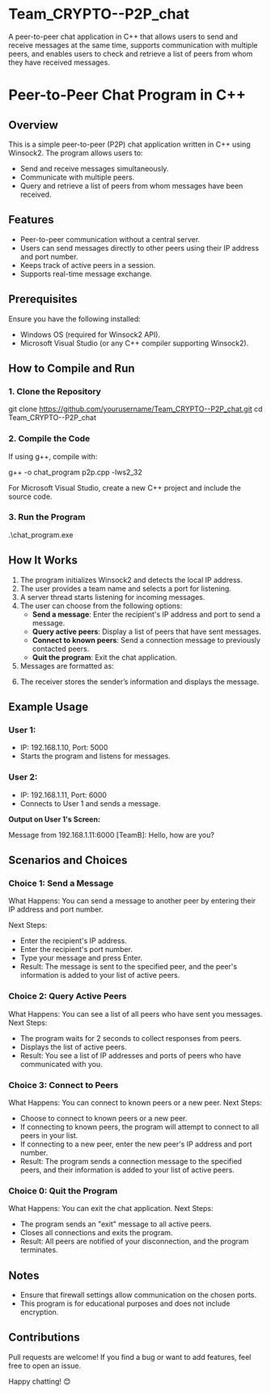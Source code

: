# Team_CRYPTO--P2P_chat
 A peer-to-peer chat application in C++ that allows users to send and receive messages at the same time, supports communication with multiple peers, and enables users to check and retrieve a list of peers from whom they have received messages.

# Peer-to-Peer Chat Program in C++

## Overview
This is a simple peer-to-peer (P2P) chat application written in C++ using Winsock2. The program allows users to:
- Send and receive messages simultaneously.
- Communicate with multiple peers.
- Query and retrieve a list of peers from whom messages have been received.

## Features
- Peer-to-peer communication without a central server.
- Users can send messages directly to other peers using their IP address and port number.
- Keeps track of active peers in a session.
- Supports real-time message exchange.

## Prerequisites
Ensure you have the following installed:
- Windows OS (required for Winsock2 API).
- Microsoft Visual Studio (or any C++ compiler supporting Winsock2).

## How to Compile and Run

### 1. Clone the Repository

git clone https://github.com/yourusername/Team_CRYPTO--P2P_chat.git
cd Team_CRYPTO--P2P_chat

### 2. Compile the Code
If using g++, compile with:

g++ -o chat_program p2p.cpp -lws2_32

For Microsoft Visual Studio, create a new C++ project and include the source code.

### 3. Run the Program

.\chat_program.exe

## How It Works
1. The program initializes Winsock2 and detects the local IP address.
2. The user provides a team name and selects a port for listening.
3. A server thread starts listening for incoming messages.
4. The user can choose from the following options:
   - **Send a message**: Enter the recipient's IP address and port to send a message.
   - **Query active peers**: Display a list of peers that have sent messages.
   - **Connect to known peers**: Send a connection message to previously contacted peers.
   - **Quit the program**: Exit the chat application.
5. Messages are formatted as:

<IP ADDRESS:PORT> <team name> <your message>
   
6. The receiver stores the sender’s information and displays the message.

## Example Usage
### User 1:
- IP: 192.168.1.10, Port: 5000
- Starts the program and listens for messages.

### User 2:
- IP: 192.168.1.11, Port: 6000
- Connects to User 1 and sends a message.

**Output on User 1's Screen:**

Message from 192.168.1.11:6000 [TeamB]: Hello, how are you?

## Scenarios and Choices
### Choice 1: Send a Message
What Happens: You can send a message to another peer by entering their IP address and port number.

Next Steps:
- Enter the recipient's IP address.
- Enter the recipient's port number.
- Type your message and press Enter.
- Result: The message is sent to the specified peer, and the peer's information is added to your list of active peers.

### Choice 2: Query Active Peers
What Happens: You can see a list of all peers who have sent you messages.
Next Steps:
- The program waits for 2 seconds to collect responses from peers.
- Displays the list of active peers.
- Result: You see a list of IP addresses and ports of peers who have communicated with you.

### Choice 3: Connect to Peers
What Happens: You can connect to known peers or a new peer.
Next Steps:
- Choose to connect to known peers or a new peer.
- If connecting to known peers, the program will attempt to connect to all peers in your list.
- If connecting to a new peer, enter the new peer's IP address and port number.
- Result: The program sends a connection message to the specified peers, and their information is added to your list of active peers.

### Choice 0: Quit the Program
What Happens: You can exit the chat application.
Next Steps:
- The program sends an "exit" message to all active peers.
- Closes all connections and exits the program.
- Result: All peers are notified of your disconnection, and the program terminates.

## Notes
- Ensure that firewall settings allow communication on the chosen ports.
- This program is for educational purposes and does not include encryption.

## Contributions
Pull requests are welcome! If you find a bug or want to add features, feel free to open an issue.

Happy chatting! 😊

